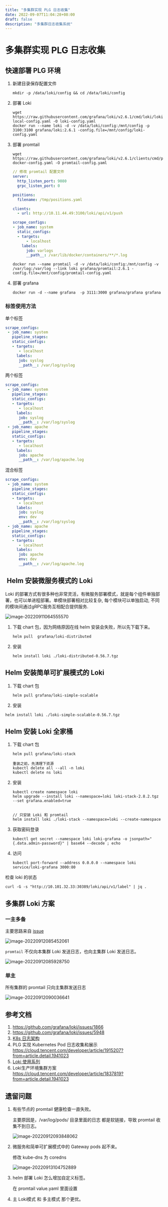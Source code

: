 ```yaml
---
title: "多集群实现 PLG 日志收集"
date: 2022-09-07T11:04:28+08:00
draft: false
description: "多集群日志收集系统"
---
```


<!--more-->

# 多集群实现 PLG 日志收集

## 快速部署 PLG 环境

1. 新建目录保存配置文件

   ```shell
   mkdir -p /data/loki/config && cd /data/loki/config 
   ```

2. 部署 Loki 

   ```shell
   wget https://raw.githubusercontent.com/grafana/loki/v2.6.1/cmd/loki/loki-local-config.yaml -O loki-config.yaml
   docker run --name loki -d -v /data/loki/config:/mnt/config -p 3100:3100 grafana/loki:2.6.1 -config.file=/mnt/config/loki-config.yaml
   ```

3. 部署 promtail

   ````shell
   wget https://raw.githubusercontent.com/grafana/loki/v2.6.1/clients/cmd/promtail/promtail-docker-config.yaml -O promtail-config.yaml
   ````

   ```yaml
   // 修改 promtail 配置文件 
   server:
     http_listen_port: 9080
     grpc_listen_port: 0
   
   positions:
     filename: /tmp/positions.yaml
   
   clients:
     - url: http://10.11.44.49:3100/loki/api/v1/push
   
   scrape_configs:
   - job_name: system
     static_configs:
     - targets:
         - localhost
       labels:
         job: varlogs
         __path__: /var/lib/docker/containers/**/*.log
   ```

   ```shell
   docker run --name promtail -d -v /data/loki/config:/mnt/config -v /var/log:/var/log --link loki grafana/promtail:2.6.1 -config.file=/mnt/config/promtail-config.yaml
   ```

4. 部署 grafana

    ```
    docker run -d --name grafana  -p 3111:3000 grafana/grafana grafana
    ```



### 标签使用方法

单个标签

```yaml
scrape_configs:
 - job_name: system
   pipeline_stages:
   static_configs:
   - targets:
      - localhost
     labels:
      job: syslog
      __path__: /var/log/syslog
```

两个标签

```yaml
scrape_configs:
 - job_name: system
   pipeline_stages:
   static_configs:
   - targets:
      - localhost
     labels:
      job: syslog
      __path__: /var/log/syslog
 - job_name: apache
   pipeline_stages:
   static_configs:
   - targets:
      - localhost
     labels:
      job: apache
      __path__: /var/log/apache.log
```

混合标签

```yaml
scrape_configs:
 - job_name: system
   pipeline_stages:
   static_configs:
   - targets:
      - localhost
     labels:
      job: syslog
      env: dev
      __path__: /var/log/syslog
 - job_name: apache
   pipeline_stages:
   static_configs:
   - targets:
      - localhost
     labels:
      job: apache
      env: dev
      __path__: /var/log/apache.log
```





##   Helm 安装微服务模式的 Loki

Loki 的部署方式有很多种也非常灵活，有微服务部署模式，就是每个组件单独部署，也可以单进程部署。单模块部署相对比较复杂, 每个模块可以单独启动, 不同的模块间通过gRPC服务互相配合提供服务.

![image-20220911064555570](https://zhuyaguang-1308110266.cos.ap-shanghai.myqcloud.com/img/image-20220911064555570.png)

1. 下载 chart 包，因为网络原因在线 helm 安装会失败，所以先下载下来。

   ```shell
   helm pull  grafana/loki-distributed
   ```

2. 安装

   ```shell
   helm install loki ./loki-distributed-0.56.7.tgz
   ```

## Helm 安装简单可扩展模式的 Loki

1. 下载 chart 包

   ```
   helm pull grafana/loki-simple-scalable
   ```

2.  安装

   ```
   helm install loki ./loki-simple-scalable-0.56.7.tgz
   ```

   

## Helm 安装 Loki 全家桶

1. 下载 chart 包

   ```shell
   helm pull grafana/loki-stack
   
   重装之前，先清理下资源
   kubectl delete all --all -n loki
   kubectl delete ns loki
   ```

2. 安装

   ```shell
   kubectl create namespace loki
   helm upgrade --install loki --namespace=loki loki-stack-2.8.2.tgz  --set grafana.enabled=true
   
   
   // 只安装 Loki 和 promtail
   helm install loki ./loki-stack --namespace=loki --create-namespace
   ```

   

3. 获取密码登录

   ```
   kubectl get secret --namespace loki loki-grafana -o jsonpath="{.data.admin-password}" | base64 --decode ; echo
   
   ```

4. 访问

   ```shell
   kubectl port-forward --address 0.0.0.0 --namespace loki service/loki-grafana 3000:80
   ```




检查 loki 的状态

```
curl -G -s "http://10.101.32.33:30389/loki/api/v1/label" | jq .
```

## 多集群 Loki 方案

### 一主多备

主要思路来自 [issue](https://github.com/grafana/loki/issues/5948)

![image-20220912085452061](https://zhuyaguang-1308110266.cos.ap-shanghai.myqcloud.com/img/image-20220912085452061.png)

 `promtail` 不仅向本集群 Loki 发送日志，也向主集群 Loki 发送日志。

![image-20220912085928750](https://zhuyaguang-1308110266.cos.ap-shanghai.myqcloud.com/img/image-20220912085928750.png)

### 单主

所有集群的 promtail  只向主集群发送日志

![image-20220912090036641](https://zhuyaguang-1308110266.cos.ap-shanghai.myqcloud.com/img/image-20220912090036641.png)





##  参考文档

1. https://github.com/grafana/loki/issues/1866
2. https://github.com/grafana/loki/issues/5948
3. [K8s 日志架构](https://kubernetes.io/zh-cn/docs/concepts/cluster-administration/logging/)
4. PLG 实现 Kubernetes Pod 日志收集和展示 https://cloud.tencent.com/developer/article/1915207?from=article.detail.1941023
5. [Loki 使用系列](https://mp.weixin.qq.com/mp/appmsgalbum?action=getalbum&__biz=MzU4MjQ0MTU4Ng==&scene=1&album_id=1851417660249407499&count=3#wechat_redirect)
6. Loki生产环境集群方案  https://cloud.tencent.com/developer/article/1837819?from=article.detail.1941023



## 遗留问题

1. 有些节点的 promtail 健康检查一直失败。

   主要原因是，/var/log/pods/ 目录里面的日志 都是软链接，导致 promtail 收集不到日志。

   ![image-20220912093848062](https://zhuyaguang-1308110266.cos.ap-shanghai.myqcloud.com/img/image-20220912093848062.png)

2. 微服务和简单可扩展模式中的 Gateway pods 起不来。

   修改 kube-dns 为 coredns

   ![image-20220913104752889](https://zhuyaguang-1308110266.cos.ap-shanghai.myqcloud.com/img/image-20220913104752889.png)

3. helm 部署 Loki 怎么增加自定义标签。

   在 promtail  value.yaml 里面设置

4. 主 Loki模式 和 多主模式 那个更优。

 　
